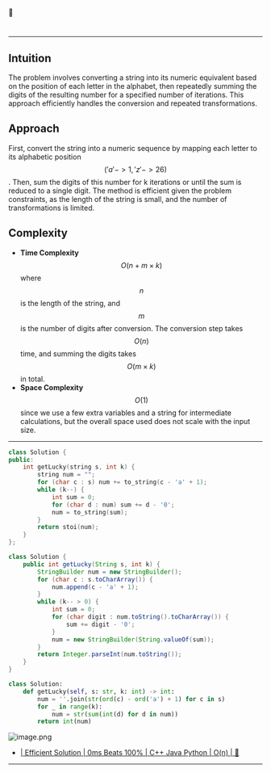 

🌟

# 
---

## Intuition
The problem involves converting a string into its numeric equivalent based on the position of each letter in the alphabet, then repeatedly summing the digits of the resulting number for a specified number of iterations. This approach efficiently handles the conversion and repeated transformations.

## Approach
First, convert the string into a numeric sequence by mapping each letter to its alphabetic position $$('a' -> 1, 'z' -> 26)$$. Then, sum the digits of this number for k iterations or until the sum is reduced to a single digit. The method is efficient given the problem constraints, as the length of the string is small, and the number of transformations is limited.

## Complexity
- **Time Complexity** $$O(n + m \times k)$$ where $$n$$ is the length of the string, and $$m$$ is the number of digits after conversion. The conversion step takes $$O(n)$$ time, and summing the digits takes $$O(m \times k)$$ in total.
- **Space Complexity** $$O(1)$$ since we use a few extra variables and a string for intermediate calculations, but the overall space used does not scale with the input size.

---

```cpp []
class Solution {
public:
    int getLucky(string s, int k) {
        string num = "";
        for (char c : s) num += to_string(c - 'a' + 1);
        while (k--) {
            int sum = 0;
            for (char d : num) sum += d - '0';
            num = to_string(sum);
        }
        return stoi(num);
    }
};
```

```java []
class Solution {
    public int getLucky(String s, int k) {
        StringBuilder num = new StringBuilder();
        for (char c : s.toCharArray()) {
            num.append(c - 'a' + 1);
        }
        while (k-- > 0) {
            int sum = 0;
            for (char digit : num.toString().toCharArray()) {
                sum += digit - '0';
            }
            num = new StringBuilder(String.valueOf(sum));
        }
        return Integer.parseInt(num.toString());
    }
}
```

```python []
class Solution:
    def getLucky(self, s: str, k: int) -> int:
        num = ''.join(str(ord(c) - ord('a') + 1) for c in s)
        for _ in range(k):
            num = str(sum(int(d) for d in num))
        return int(num)
```

![image.png](https://assets.leetcode.com/users/images/d33c6a86-8a2d-4eab-bc86-0596cee0fc51_1725334729.8530686.png)

- [| Efficient Solution | 0ms Beats 100% | C++ Java Python | O(n) | 🌟](https://leetcode.com/problems/sum-of-digits-of-string-after-convert/description/)
---